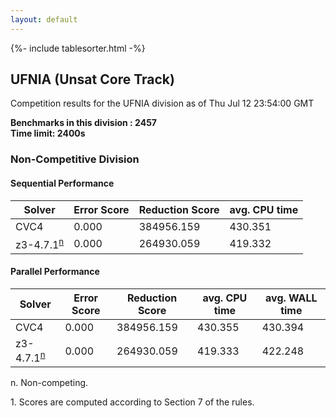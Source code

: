 ```yaml
---
layout: default
---
```

{%- include tablesorter.html -%}

##  UFNIA (Unsat Core Track)

Competition results for the UFNIA division as of Thu Jul 12 23:54:00 GMT

**Benchmarks in this division : 2457  
Time limit: 2400s** 

###  Non-Competitive Division 
#### Sequential Performance

<table id="sequential" class="result sorted">
<thead><tr class="center">
  <th>Solver</th>
  <th>Error Score</th>
  <th>Reduction Score</th>
  <th>avg. CPU time</th>
</tr></thead><tr>
<td>CVC4</td>
<td>0.000</td><td>384956.159</td><td>430.351</td><tr>
<td>z3-4.7.1<SUP><a href="#fn">n</a></SUP></td>
<td>0.000</td><td>264930.059</td><td>419.332</td></tr></table>

#### Parallel Performance

<table id="parallel" class="result sorted">
<thead><tr class="center">
  <th>Solver</th>
  <th>Error Score</th>
  <th>Reduction Score</th>
  <th>avg. CPU time</th>
  <th>avg. WALL time</th>
</tr></thead><tr>
<td>CVC4</td>
<td>0.000</td><td>384956.159</td><td>430.355</td><td>430.394</td></tr><tr>
<td>z3-4.7.1<SUP><a href="#fn">n</a></SUP></td>
<td>0.000</td><td>264930.059</td><td>419.333</td><td>422.248</td></tr></table>
 <span id="fn"> n. Non-competing. </span>

 <span id="fn1"> 1. Scores are computed according to Section 7 of the rules. </span>


